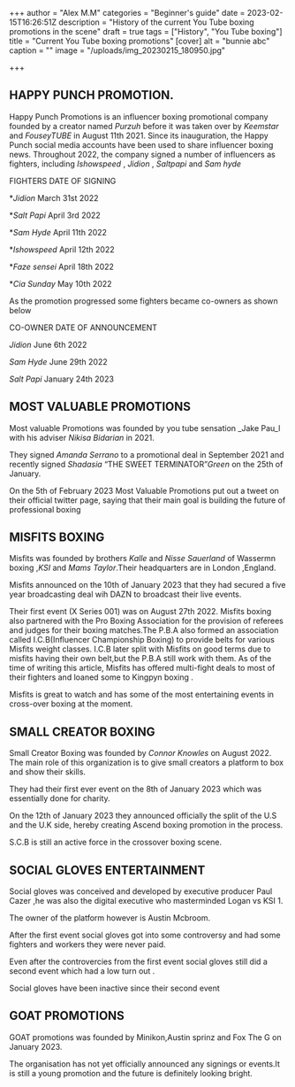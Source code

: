 +++
author = "Alex M.M"
categories = "Beginner's guide"
date = 2023-02-15T16:26:51Z
description = "History of the current You Tube boxing promotions in the scene"
draft = true
tags = ["History", "You Tube boxing"]
title = "Current You Tube boxing promotions"
[cover]
alt = "bunnie abc"
caption = ""
image = "/uploads/img_20230215_180950.jpg"

+++
## HAPPY PUNCH PROMOTION.

Happy Punch Promotions is an influencer boxing promotional company founded by a creator named _Purzuh_ before it was taken over by _Keemstar_ and _FouseyTUBE_ in August 11th 2021. Since its inauguration, the Happy Punch social media accounts have been used to share influencer boxing news. Throughout 2022, the company signed a number of influencers as fighters, including _Ishowspeed_ , _Jidion_ , _Saltpapi_ and _Sam hyde_

FIGHTERS                           DATE OF SIGNING

\*_Jidion_                                March 31st 2022

\*_Salt Papi_                            April 3rd 2022

\*_Sam Hyde_                         April 11th 2022

\*_Ishowspeed_                      April 12th 2022

\*_Faze sensei_                       April 18th 2022

\*_Cia Sunday_                       May 10th 2022

As the promotion progressed some fighters became co-owners as shown below

CO-OWNER                      DATE OF ANNOUNCEMENT

_Jidion_                                June 6th 2022

_Sam Hyde_                         June 29th 2022

_Salt Papi_                           January 24th 2023

## MOST VALUABLE PROMOTIONS

Most valuable Promotions was founded by you tube sensation _Jake Pau_l with his adviser _Nikisa Bidarian_ in 2021.

They signed _Amanda Serrano_ to a promotional deal in September 2021 and recently signed _Shadasia_ “THE SWEET TERMINATOR”_Green_ on the 25th of January.

On the 5th of February 2023 Most Valuable Promotions put out a tweet on their official twitter page, saying that their main goal is building the future of professional boxing

## MISFITS BOXING

Misfits was founded by brothers _Kalle_ and _Nisse Sauerland_ of Wassermn boxing ,_KSI_ and _Mams Taylor_.Their headquarters are in London ,England.

Misfits announced on the 10th of January 2023 that they had secured a five year broadcasting deal wih DAZN to broadcast their live events.

Their first event (X Series 001) was on August 27th 2022. Misfits boxing also partnered with the Pro Boxing Association for the provision of referees and judges for their boxing matches.The P.B.A also formed an association called I.C.B(Influencer Championship Boxing) to provide belts for various Misfits weight classes. I.C.B later split with Misfits on good terms due to misfits having their own belt,but the P.B.A still work with them. As of the time of writing this article, Misfits has offered multi-fight deals to most of their fighters and loaned some to Kingpyn boxing .

Misfits is great to watch and has some of the most entertaining events in cross-over boxing at the moment.

## SMALL CREATOR BOXING

Small Creator Boxing was founded by _Connor Knowles_ on August 2022. The main role of this organization is to give small creators a platform to box and show their skills.

They had their first ever event on the 8th of January 2023 which was essentially done for charity.

On the 12th of January 2023 they announced officially the split of the U.S and the U.K side, hereby creating Ascend boxing promotion in the process.

S.C.B is still an active force in the crossover boxing scene.

## SOCIAL GLOVES ENTERTAINMENT

Social gloves was conceived and developed by executive producer Paul Cazer ,he was also the digital executive who masterminded Logan vs KSI 1.

The owner of the platform however is Austin Mcbroom.

After the first event social gloves got into some controversy and had some fighters and workers they were never paid.

Even after the controvercies from the first event social gloves still did a second event which had a low turn out .

Social gloves have been inactive since their second event

## GOAT PROMOTIONS

GOAT promotions was founded by Minikon,Austin sprinz and Fox The G on January 2023.

The organisation has not yet officially announced any signings or events.It is still a young promotion and the future is definitely looking bright.